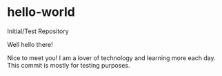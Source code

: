 # hello-world
Initial/Test Repository 


Well hello there!

Nice to meet you! I am a lover of technology and learning more each day. 
This commit is mostly for testing purposes. 

